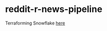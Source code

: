 # reddit-r-news-pipeline

Terraforming Snowflake [here](https://quickstarts.snowflake.com/guide/terraforming_snowflake/index.html#0)